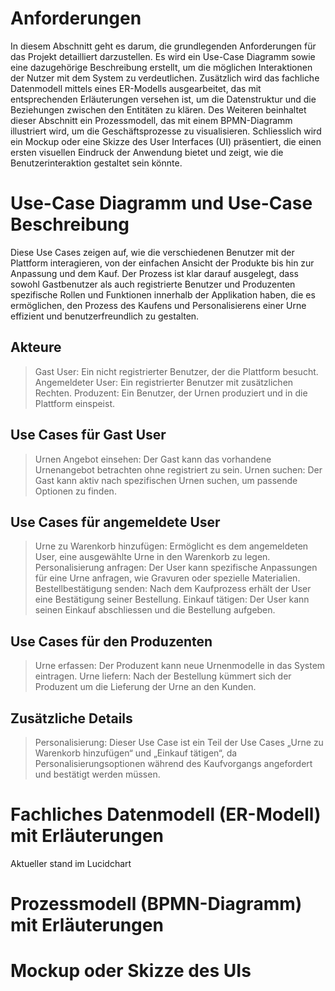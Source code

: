 # Anforderungen

In diesem Abschnitt geht es darum, die grundlegenden Anforderungen für das Projekt detailliert darzustellen. Es wird ein Use-Case Diagramm sowie eine dazugehörige Beschreibung erstellt, um die möglichen Interaktionen der Nutzer mit dem System zu verdeutlichen. Zusätzlich wird das fachliche Datenmodell mittels eines ER-Modells ausgearbeitet, das mit entsprechenden Erläuterungen versehen ist, um die Datenstruktur und die Beziehungen zwischen den Entitäten zu klären. Des Weiteren beinhaltet dieser Abschnitt ein Prozessmodell, das mit einem BPMN-Diagramm illustriert wird, um die Geschäftsprozesse zu visualisieren. Schliesslich wird ein Mockup oder eine Skizze des User Interfaces (UI) präsentiert, die einen ersten visuellen Eindruck der Anwendung bietet und zeigt, wie die Benutzerinteraktion gestaltet sein könnte.

# Use-Case Diagramm und Use-Case Beschreibung

Diese Use Cases zeigen auf, wie die verschiedenen Benutzer mit der Plattform interagieren, von der einfachen Ansicht der Produkte bis hin zur Anpassung und dem Kauf. Der Prozess ist klar darauf ausgelegt, dass sowohl Gastbenutzer als auch registrierte Benutzer und Produzenten spezifische Rollen und Funktionen innerhalb der Applikation haben, die es ermöglichen, den Prozess des Kaufens und Personalisierens einer Urne effizient und benutzerfreundlich zu gestalten.

## Akteure

> Gast User: Ein nicht registrierter Benutzer, der die Plattform besucht.
> Angemeldeter User: Ein registrierter Benutzer mit zusätzlichen Rechten.
> Produzent: Ein Benutzer, der Urnen produziert und in die Plattform einspeist.

## Use Cases für Gast User

> Urnen Angebot einsehen: Der Gast kann das vorhandene Urnenangebot betrachten ohne registriert zu sein.
> Urnen suchen: Der Gast kann aktiv nach spezifischen Urnen suchen, um passende Optionen zu finden.
## Use Cases für angemeldete User

> Urne zu Warenkorb hinzufügen: Ermöglicht es dem angemeldeten User, eine ausgewählte Urne in den Warenkorb zu legen.
> Personalisierung anfragen: Der User kann spezifische Anpassungen für eine Urne anfragen, wie Gravuren oder spezielle Materialien.
> Bestellbestätigung senden: Nach dem Kaufprozess erhält der User eine Bestätigung seiner Bestellung.
> Einkauf tätigen: Der User kann seinen Einkauf abschliessen und die Bestellung aufgeben.
## Use Cases für den Produzenten

> Urne erfassen: Der Produzent kann neue Urnenmodelle in das System eintragen.
> Urne liefern: Nach der Bestellung kümmert sich der Produzent um die Lieferung der Urne an den Kunden.
## Zusätzliche Details

> Personalisierung: Dieser Use Case ist ein Teil der Use Cases „Urne zu Warenkorb hinzufügen“ und „Einkauf tätigen“, da Personalisierungsoptionen während des Kaufvorgangs angefordert und bestätigt werden müssen.

# Fachliches Datenmodell (ER-Modell) mit Erläuterungen
<!-- TODO: Implementieren -->
Aktueller stand im Lucidchart

# Prozessmodell (BPMN-Diagramm) mit Erläuterungen 

# Mockup oder Skizze des UIs 
